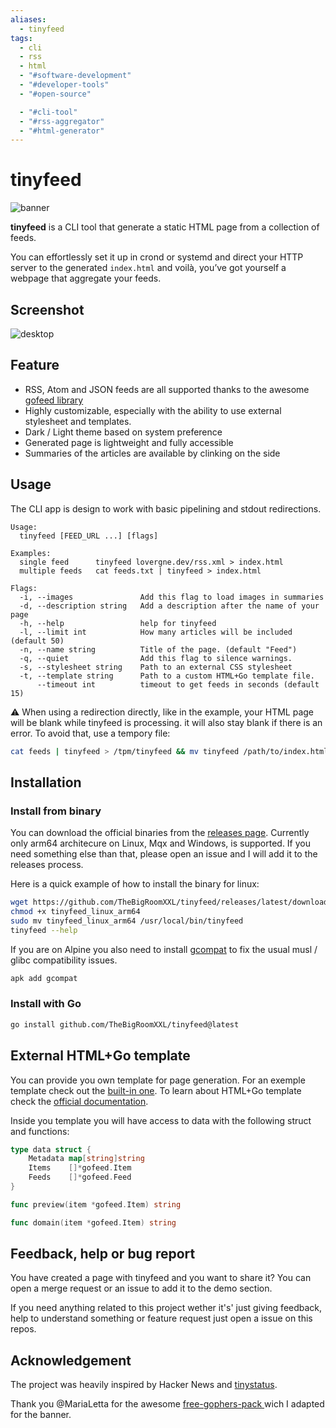 ```yaml
---
aliases:
  - tinyfeed
tags:
  - cli
  - rss
  - html
  - "#software-development"
  - "#developer-tools"
  - "#open-source"

  - "#cli-tool"
  - "#rss-aggregator"
  - "#html-generator"
---
```

# tinyfeed 

![banner](banner.svg)

**tinyfeed** is a CLI tool that generate a static HTML page from a collection of feeds.

You can effortlessly set it up in crond or systemd and direct your HTTP server 
to the generated `index.html` and voilà, you’ve got yourself a webpage 
that aggregate your feeds.

## Screenshot

![desktop](/.images/desktop.webp)

## Feature

- RSS, Atom and JSON feeds are all supported thanks to the awesome 
[gofeed library](https://github.com/mmcdole/gofeed)
- Highly customizable, especially with the ability to use external stylesheet and templates.
- Dark / Light theme based on system preference
- Generated page is lightweight and fully accessible
- Summaries of the articles are available by clinking on the side


## Usage

The CLI app is design to work with basic pipelining and stdout redirections. 

```
Usage:
  tinyfeed [FEED_URL ...] [flags]

Examples:
  single feed      tinyfeed lovergne.dev/rss.xml > index.html
  multiple feeds   cat feeds.txt | tinyfeed > index.html

Flags:
  -i, --images               Add this flag to load images in summaries
  -d, --description string   Add a description after the name of your page
  -h, --help                 help for tinyfeed
  -l, --limit int            How many articles will be included (default 50)
  -n, --name string          Title of the page. (default "Feed")
  -q, --quiet                Add this flag to silence warnings.
  -s, --stylesheet string    Path to an external CSS stylesheet
  -t, --template string      Path to a custom HTML+Go template file.
      --timeout int          timeout to get feeds in seconds (default 15)
```

⚠️ When using a redirection directly, like in the example, your HTML page will be
blank while tinyfeed is processing. it will also stay blank if there is an error.
 To avoid that, use a tempory file: 

```bash
cat feeds | tinyfeed > /tpm/tinyfeed && mv tinyfeed /path/to/index.html
```

## Installation

### Install from binary 

You can download the official binaries from the [releases page](https://github.com/TheBigRoomXXL/tinyfeed/releases/latest/). Currently only arm64 architecure on Linux, Mqx and Windows, is
supported. If you need something else than that, please open an issue and I will
add it to the releases process.

Here is a quick example of how to install the binary for linux:

```bash
wget https://github.com/TheBigRoomXXL/tinyfeed/releases/latest/download/tinyfeed_linux_arm64
chmod +x tinyfeed_linux_arm64
sudo mv tinyfeed_linux_arm64 /usr/local/bin/tinyfeed
tinyfeed --help
```

If you are on Alpine you also need to install [gcompat](https://pkgs.alpinelinux.org/package/edge/main/x86_64/gcompat) to fix the usual musl / glibc compatibility
issues.

```bash
apk add gcompat
```

### Install with Go

```bash 
go install github.com/TheBigRoomXXL/tinyfeed@latest
```

## External HTML+Go template 

You can provide you own template for page generation. For an exemple template
check out the [built-in one](https://github.com/TheBigRoomXXL/tinyfeed/blob/main/built-in).
To learn about HTML+Go template check the [official documentation](https://pkg.go.dev/html/template). 

Inside you template you will have access to data with the following struct and functions:

```go
type data struct {
    Metadata map[string]string
    Items    []*gofeed.Item
    Feeds    []*gofeed.Feed
}

func preview(item *gofeed.Item) string

func domain(item *gofeed.Item) string
```


## Feedback, help or bug report

You have created a page with tinyfeed and you want to share it? You can open a
merge request or an issue to add it to the demo section. 

If you need anything related to this project wether it's' just giving feedback,
help to understand something or feature request just open a issue on this repos.


## Acknowledgement

The project was heavily inspired by Hacker News and [tinystatus](https://github.com/bderenzo/tinystatus).

Thank you @MariaLetta for the awesome [free-gophers-pack ](https://github.com/MariaLetta/free-gophers-pack)
wich I adapted for the banner.
